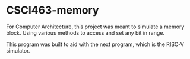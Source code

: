 # CSCI463-memory
For Computer Architecture, this project was meant to simulate a memory block. Using various methods to access and set any bit in range.

This program was built to aid with the next program, which is the RISC-V simulator.
